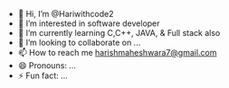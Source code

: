 - 👋 Hi, I’m @Hariwithcode2
- 👀 I’m interested in software developer
- 🌱 I’m currently learning C,C++, JAVA, & Full stack also
- 💞️ I’m looking to collaborate on ...
- 📫 How to reach me harishmaheshwara7@gmail.com
- 😄 Pronouns: ...
- ⚡ Fun fact: ...

<!---
Hariwithcode2/Hariwithcode2 is a ✨ special ✨ repository because its `README.md` (this file) appears on your GitHub profile.
You can click the Preview link to take a look at your changes.
--->
